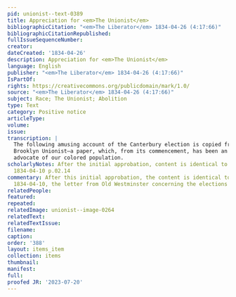 ```yaml
---
pid: unionist--text-0389
title: Appreciation for <em>The Unionist</em>
bibliographicCitation: "<em>The Liberator</em> 1834-04-26 (4:17:66)"
bibliographicCitationRepublished: 
fullIssueSequenceNumber: 
creator: 
dateCreated: '1834-04-26'
description: Appreciation for <em>The Unionist</em>
language: English
publisher: "<em>The Liberator</em> 1834-04-26 (4:17:66)"
IsPartOf: 
rights: https://creativecommons.org/publicdomain/mark/1.0/
source: "<em>The Liberator</em> 1834-04-26 (4:17:66)"
subject: Race; The Unionist; Abolition
type: Text
category: Positive notice
articleType: 
volume: 
issue: 
transcription: |
  The following amusing account of the Canterbury election is copied from the
  Brooklyn Unionist—a paper, which, from its commencement, has been an able
  advocate of our colored population.
scholarlyNotes: After the initial approbation, content is identical to unionist--text-0314;
  1834-04-10 p.02.14
commentary: After this initial approbation, the content is identical to <em>The Unionist</em>,
  1834-04-10, the letter from Old Westminster concerning the elections
relatedPeople: 
featured: 
repeated: 
relatedImage: unionist--image-0264
relatedText: 
relatedTextIssue: 
filename: 
caption: 
order: '388'
layout: items_item
collection: items
thumbnail: 
manifest: 
full: 
proofed JR: '2023-07-20'
---
```

